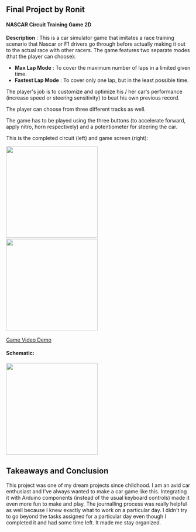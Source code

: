 ## Final Project by Ronit

#### NASCAR Circuit Training Game 2D

**Description** : This is a car simulator game that imitates a race training scenario that Nascar or F1 drivers go through before actually making it out to the actual race with other racers. The game features two separate modes (that the player can choose):
- **Max Lap Mode** : To cover the maximum number of laps in a limited given time.
- **Fastest Lap Mode** : To cover only one lap, but in the least possible time.

The player's job is to customize and optimize his / her car's performance (increase speed or steering sensitivity) to beat his own previous record.

The player can choose from three different tracks as well.

The game has to be played using the three buttons (to accelerate forward, apply nitro, horn respectively) and a potentiometer for steering the car.

This is the completed circuit (left) and game screen (right):

<img src="https://github.com/ronit-singh/Intro_to_IM/blob/main/Final%20Project/GIF%20Demos/nascar_day6_circuit.jpg" height="250"> &emsp;&emsp;
<img src="https://github.com/ronit-singh/Intro_to_IM/blob/main/Final%20Project/GIF%20Demos/nascar_day3.jpg" height="250"> &emsp;&emsp;

[Game Video Demo](https://youtu.be/b6Us0yah0hc)

#### Schematic:

<img src="https://github.com/ronit-singh/Intro_to_IM/blob/main/Final%20Project/schematic_final.jpg" height="250"> &emsp;&emsp;

## Takeaways and Conclusion

This project was one of my dream projects since childhood. I am an avid car enthusiast and I've always wanted to make a car game like this. Integrating it with Arduino components (instead of the usual keyboard controls) made it even more fun to make and play. The journalling process was really helpful as well because I knew exactly what to work on a particular day. I didn't try to go beyond the tasks assigned for a particular day even though I completed it and had some time left. It made me stay organized.
